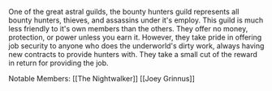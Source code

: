 One of the great astral guilds, the bounty hunters guild represents all bounty hunters, thieves, and assassins under it's employ. This guild is much less friendly to it's own members than the others. They offer no money, protection, or power unless you earn it. However, they take pride in offering job security to anyone who does the underworld's dirty work, always having new contracts to provide hunters with. They take a small cut of the reward in return for providing the job. 

Notable Members:
[[The Nightwalker]]
[[Joey Grinnus]]
